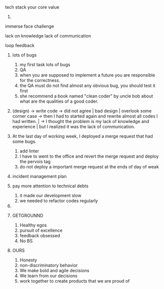 tech stack
your core value


1. 

immerse
face challenge

lack on knowledge
lack  of communication

loop feedback

1. lots of bugs
	1. my first task lots of bugs
	2. QA
	3. when you are supposed to implement a future you are responsible for the correctness.
	4. the QA must do not find almost  any obvious bug, you should test it first
	5. she recommend a book named "clean coder" by uncle bob about what are the qualities of a good coder.
2. (design) -> write code -> did not agree | bad design | overlook some corner case -> then I had to started again and rewrite almost all codes I had  written. | -> I thought the problem is my lack of knowledge and experience | but  I realized it was the lack of communication.
4. At the last day of working week, I deployed a merge request that had some bugs.
	1. add linter
	2. I have to went to the office and revert the merge request and deploy the pervois tag
	3. do not deploy a important merge request at the ends of day of weak
5. incident management plan
6. pay more attention to technical debts
	1. it made our development slow
	2. we needed to refactor codes regularly
7. 


7. GETGROUNND
	1. Healthy egos
	2. pursuit of excellence
	3. feedback obsessed
	5. No BS
8. OURS
	1. Honesty
	2. non-discriminatory behavior
	3. We make bold and agile decisions
	4. We learn from our decisions
	5.  work together to create products that we are proud of

